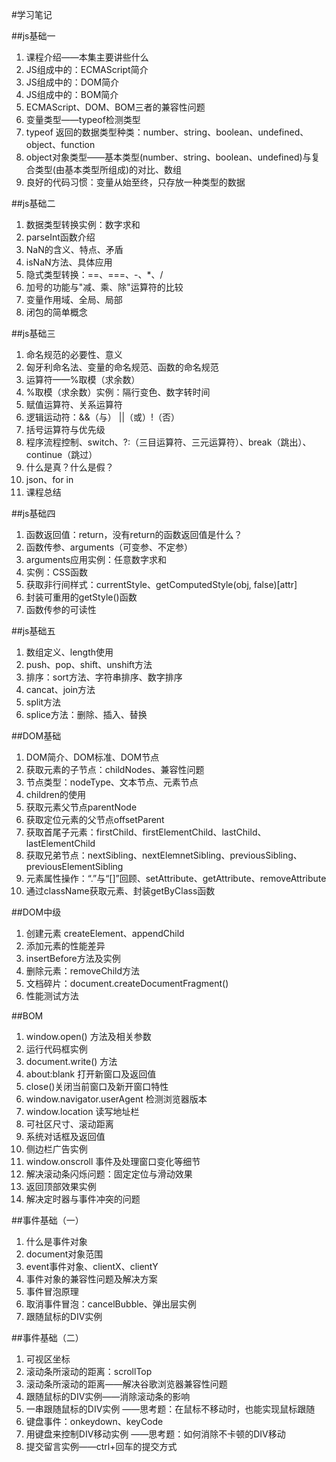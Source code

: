 #学习笔记

##js基础一
1. 课程介绍——本集主要讲些什么
2. JS组成中的：ECMAScript简介
3. JS组成中的：DOM简介
4. JS组成中的：BOM简介
5. ECMAScript、DOM、BOM三者的兼容性问题
6. 变量类型——typeof检测类型
7. typeof 返回的数据类型种类：number、string、boolean、undefined、object、function
8. object对象类型——基本类型(number、string、boolean、undefined)与复合类型(由基本类型所组成)的对比、数组
9. 良好的代码习惯：变量从始至终，只存放一种类型的数据


##js基础二
1. 数据类型转换实例：数字求和
2. parseInt函数介绍
3. NaN的含义、特点、矛盾
4. isNaN方法、具体应用
5. 隐式类型转换：==、===、-、*、/
6. 加号的功能与"减、乘、除"运算符的比较
7. 变量作用域、全局、局部
8. 闭包的简单概念

##js基础三
1. 命名规范的必要性、意义
2. 匈牙利命名法、变量的命名规范、函数的命名规范
3. 运算符——%取模（求余数）
4. %取模（求余数）实例：隔行变色、数字转时间
5. 赋值运算符、关系运算符
6. 逻辑运动符：&&（与） ||（或）!（否）
7. 括号运算符与优先级
8. 程序流程控制、switch、?:（三目运算符、三元运算符）、break（跳出）、continue（跳过）
9. 什么是真？什么是假？
10. json、for in
11. 课程总结

##js基础四
1. 函数返回值：return，没有return的函数返回值是什么？
2. 函数传参、arguments（可变参、不定参）
3. arguments应用实例：任意数字求和
4. 实例：CSS函数
5. 获取非行间样式：currentStyle、getComputedStyle(obj, false)[attr]
6. 封装可重用的getStyle()函数
7. 函数传参的可读性

##js基础五
1. 数组定义、length使用
2. push、pop、shift、unshift方法
3. 排序：sort方法、字符串排序、数字排序
4. cancat、join方法
5. split方法
6. splice方法：删除、插入、替换

##DOM基础
1. DOM简介、DOM标准、DOM节点
2. 获取元素的子节点：childNodes、兼容性问题
3. 节点类型：nodeType、文本节点、元素节点
4. children的使用
5. 获取元素父节点parentNode
6. 获取定位元素的父节点offsetParent
7. 获取首尾子元素：firstChild、firstElementChild、lastChild、lastElementChild
8. 获取兄弟节点：nextSibling、nextElemnetSibling、previousSibling、previousElementSibling
9. 元素属性操作：“.”与“[]”回顾、setAttribute、getAttribute、removeAttribute
10. 通过className获取元素、封装getByClass函数

##DOM中级
1. 创建元素 createElement、appendChild
2. 添加元素的性能差异
3. insertBefore方法及实例
4. 删除元素：removeChild方法
5. 文档碎片：document.createDocumentFragment()
6. 性能测试方法

##BOM
1. window.open() 方法及相关参数
2. 运行代码框实例
3. document.write() 方法
4. about:blank 打开新窗口及返回值
5. close()关闭当前窗口及新开窗口特性
6. window.navigator.userAgent 检测浏览器版本
7. window.location 读写地址栏
8. 可社区尺寸、滚动距离
9. 系统对话框及返回值
10. 侧边栏广告实例
11. window.onscroll 事件及处理窗口变化等细节
12. 解决滚动条闪烁问题：固定定位与滑动效果
13. 返回顶部效果实例
14. 解决定时器与事件冲突的问题

##事件基础（一）
1. 什么是事件对象
2. document对象范围
3. event事件对象、clientX、clientY
4. 事件对象的兼容性问题及解决方案
5. 事件冒泡原理
6. 取消事件冒泡：cancelBubble、弹出层实例
7. 跟随鼠标的DIV实例

##事件基础（二）
1. 可视区坐标
2. 滚动条所滚动的距离：scrollTop
3. 滚动条所滚动的距离——解决谷歌浏览器兼容性问题
4. 跟随鼠标的DIV实例——消除滚动条的影响
5. 一串跟随鼠标的DIV实例
   ——思考题：在鼠标不移动时，也能实现鼠标跟随
6. 键盘事件：onkeydown、keyCode
7. 用键盘来控制DIV移动实例
   ——思考题：如何消除不卡顿的DIV移动
8. 提交留言实例——ctrl+回车的提交方式